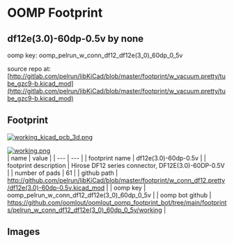 # OOMP Footprint  
## df12e(3.0)-60dp-0.5v  by none  
  
oomp key: oomp_pelrun_w_conn_df12_df12e(3_0)_60dp_0_5v  
  
source repo at: [http://gitlab.com/pelrun/libKiCad/blob/master/footprint/w_vacuum.pretty/tube_gzc9-b.kicad_mod](http://gitlab.com/pelrun/libKiCad/blob/master/footprint/w_vacuum.pretty/tube_gzc9-b.kicad_mod)  
## Footprint  
  
[![working_kicad_pcb_3d.png](working_kicad_pcb_3d_600.png)](working_kicad_pcb_3d.png)  
  
[![working.png](working_600.png)](working.png)  
| name | value | 
| --- | --- | 
| footprint name | df12e(3.0)-60dp-0.5v | 
| footprint description | Hirose DF12 series connector, DF12E(3.0)-60DP-0.5V | 
| number of pads | 61 | 
| github path | http://github.com/pelrun/libKiCad/blob/master/footprint/w_conn_df12.pretty/df12e(3.0)-60dp-0.5v.kicad_mod | 
| oomp key | oomp_pelrun_w_conn_df12_df12e(3_0)_60dp_0_5v | 
| oomp bot github | https://github.com/oomlout/oomlout_oomp_footprint_bot/tree/main/footprints/pelrun_w_conn_df12_df12e(3_0)_60dp_0_5v/working | 
## Images  
